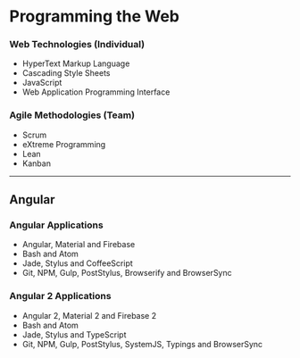 # Programming the Web

### Web Technologies (Individual)
* HyperText Markup Language
* Cascading Style Sheets
* JavaScript
* Web Application Programming Interface

### Agile Methodologies (Team)
* Scrum
* eXtreme Programming
* Lean
* Kanban

***

## Angular

### Angular Applications
* Angular, Material and Firebase
* Bash and Atom
* Jade, Stylus and CoffeeScript
* Git, NPM, Gulp, PostStylus, Browserify and BrowserSync

### Angular 2 Applications
* Angular 2, Material 2 and Firebase 2
* Bash and Atom
* Jade, Stylus and TypeScript
* Git, NPM, Gulp, PostStylus, SystemJS, Typings and BrowserSync
